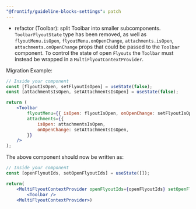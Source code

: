 ```yaml
---
"@frontify/guideline-blocks-settings": patch
---
```


-   refactor (Toolbar): split Toolbar into smaller subcomponents. `ToolbarFlyoutState` type has been removed, as well as `flyoutMenu.isOpen`, `flyoutMenu.onOpenChange`, `attachments.isOpen`, `attachments.onOpenChange` props that could be passed to the `Toolbar` component. To control the state of open `Flyouts` the `Toolbar` must instead be wrapped in a `MultiFlyoutContextProvider`.

Migration Example:

```jsx
// Inside your component
const [flyoutIsOpen, setFlyoutIsOpen] = useState(false);
const [attachmentsIsOpen, setAttachmentsIsOpen] = useState(false);

return (
    <Toolbar
        flyoutMenu={{ isOpen: flyoutIsOpen, onOpenChange: setFlyoutIsOpen }}
        attachments={{
            isOpen: attachmentsIsOpen,
            onOpenChange: setAttachmentsIsOpen,
        }}
    />
);
```

The above component should now be written as:

```jsx
// Inside your component
const [openFlyoutIds, setOpenFlyoutIds] = useState([]);

return(
    <MultiFlyoutContextProvider openFlyoutIds={openFlyoutIds} setOpenFlyoutIds={setOpenFlyoutIds}>
        <Toolbar />
    <MultiFlyoutContextProvider>)
```
